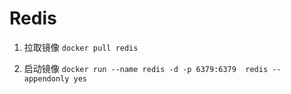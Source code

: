 # Redis

1. 拉取镜像 `docker pull redis`

2. 启动镜像 `docker run --name redis -d -p 6379:6379  redis --appendonly yes`
